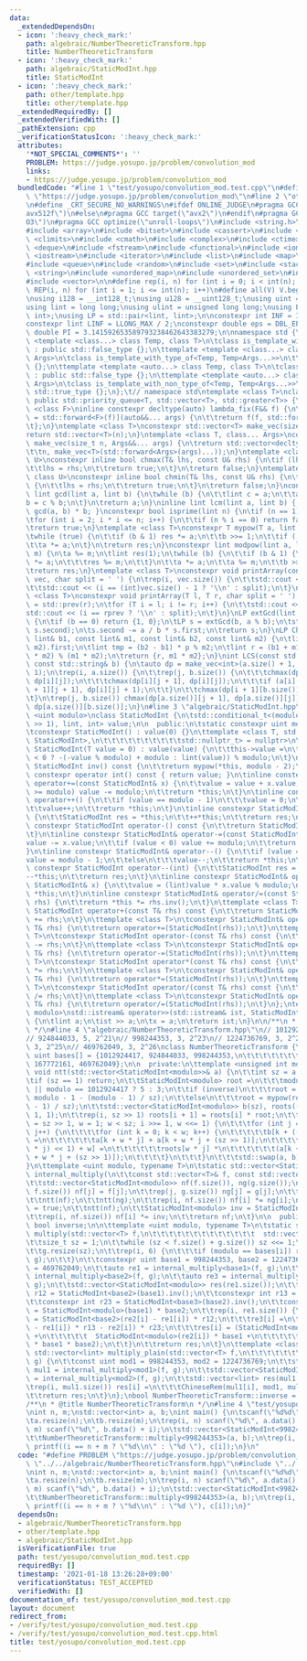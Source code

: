 ```yaml
---
data:
  _extendedDependsOn:
  - icon: ':heavy_check_mark:'
    path: algebraic/NumberTheoreticTransform.hpp
    title: NumberTheoreticTransform
  - icon: ':heavy_check_mark:'
    path: algebraic/StaticModInt.hpp
    title: StaticModInt
  - icon: ':heavy_check_mark:'
    path: other/template.hpp
    title: other/template.hpp
  _extendedRequiredBy: []
  _extendedVerifiedWith: []
  _pathExtension: cpp
  _verificationStatusIcon: ':heavy_check_mark:'
  attributes:
    '*NOT_SPECIAL_COMMENTS*': ''
    PROBLEM: https://judge.yosupo.jp/problem/convolution_mod
    links:
    - https://judge.yosupo.jp/problem/convolution_mod
  bundledCode: "#line 1 \"test/yosupo/convolution_mod.test.cpp\"\n#define PROBLEM\
    \ \"https://judge.yosupo.jp/problem/convolution_mod\"\n#line 2 \"other/template.hpp\"\
    \n#define _CRT_SECURE_NO_WARNINGS\n#ifdef ONLINE_JUDGE\n#pragma GCC target(\"\
    avx512f\")\n#else\n#pragma GCC target(\"avx2\")\n#endif\n#pragma GCC optimize(\"\
    O3\")\n#pragma GCC optimize(\"unroll-loops\")\n#include <string.h>\n#include <algorithm>\n\
    #include <array>\n#include <bitset>\n#include <cassert>\n#include <cfloat>\n#include\
    \ <climits>\n#include <cmath>\n#include <complex>\n#include <ctime>\n#include\
    \ <deque>\n#include <fstream>\n#include <functional>\n#include <iomanip>\n#include\
    \ <iostream>\n#include <iterator>\n#include <list>\n#include <map>\n#include <memory>\n\
    #include <queue>\n#include <random>\n#include <set>\n#include <stack>\n#include\
    \ <string>\n#include <unordered_map>\n#include <unordered_set>\n#include <utility>\n\
    #include <vector>\n\n#define rep(i, n) for (int i = 0; i < int(n); i++)\n#define\
    \ REP(i, n) for (int i = 1; i <= int(n); i++)\n#define all(V) V.begin(), V.end()\n\
    \nusing i128 = __int128_t;\nusing u128 = __uint128_t;\nusing uint = unsigned int;\n\
    using lint = long long;\nusing ulint = unsigned long long;\nusing P = std::pair<int,\
    \ int>;\nusing LP = std::pair<lint, lint>;\n\nconstexpr int INF = INT_MAX / 2;\n\
    constexpr lint LINF = LLONG_MAX / 2;\nconstexpr double eps = DBL_EPSILON;\nconstexpr\
    \ double PI = 3.141592653589793238462643383279;\n\nnamespace std {\n\ttemplate\
    \ <template <class...> class Temp, class T>\n\tclass is_template_with_type_of\
    \ : public std::false_type {};\n\ttemplate <template <class...> class Temp, class...\
    \ Args>\n\tclass is_template_with_type_of<Temp, Temp<Args...>>\n\t\t: public std::true_type\
    \ {};\n\ttemplate <template <auto...> class Temp, class T>\n\tclass is_template_with_non_type_of\
    \ : public std::false_type {};\n\ttemplate <template <auto...> class Temp, auto...\
    \ Args>\n\tclass is_template_with_non_type_of<Temp, Temp<Args...>>\n\t\t: public\
    \ std::true_type {};\n};\t// namespace std\ntemplate <class T>\nclass prique :\
    \ public std::priority_queue<T, std::vector<T>, std::greater<T>> {\n};\ntemplate\
    \ <class F>\ninline constexpr decltype(auto) lambda_fix(F&& f) {\n\treturn [f\
    \ = std::forward<F>(f)](auto&&... args) {\n\t\treturn f(f, std::forward<decltype(args)>(args)...);\n\
    \t};\n}\ntemplate <class T>\nconstexpr std::vector<T> make_vec(size_t n) {\n\t\
    return std::vector<T>(n);\n}\ntemplate <class T, class... Args>\nconstexpr auto\
    \ make_vec(size_t n, Args&&... args) {\n\treturn std::vector<decltype(make_vec<T>(args...))>(\n\
    \t\tn, make_vec<T>(std::forward<Args>(args)...));\n}\ntemplate <class T, class\
    \ U>\nconstexpr inline bool chmax(T& lhs, const U& rhs) {\n\tif (lhs < rhs) {\n\
    \t\tlhs = rhs;\n\t\treturn true;\n\t}\n\treturn false;\n}\ntemplate <class T,\
    \ class U>\nconstexpr inline bool chmin(T& lhs, const U& rhs) {\n\tif (lhs > rhs)\
    \ {\n\t\tlhs = rhs;\n\t\treturn true;\n\t}\n\treturn false;\n}\nconstexpr inline\
    \ lint gcd(lint a, lint b) {\n\twhile (b) {\n\t\tlint c = a;\n\t\ta = b;\n\t\t\
    b = c % b;\n\t}\n\treturn a;\n}\ninline lint lcm(lint a, lint b) { return a /\
    \ gcd(a, b) * b; }\nconstexpr bool isprime(lint n) {\n\tif (n == 1) return false;\n\
    \tfor (int i = 2; i * i <= n; i++) {\n\t\tif (n % i == 0) return false;\n\t}\n\
    \treturn true;\n}\ntemplate <class T>\nconstexpr T mypow(T a, lint b) {\n\tT res(1);\n\
    \twhile (true) {\n\t\tif (b & 1) res *= a;\n\t\tb >>= 1;\n\t\tif (!b) break;\n\
    \t\ta *= a;\n\t}\n\treturn res;\n}\nconstexpr lint modpow(lint a, lint b, lint\
    \ m) {\n\ta %= m;\n\tlint res(1);\n\twhile (b) {\n\t\tif (b & 1) {\n\t\t\tres\
    \ *= a;\n\t\t\tres %= m;\n\t\t}\n\t\ta *= a;\n\t\ta %= m;\n\t\tb >>= 1;\n\t}\n\
    \treturn res;\n}\ntemplate <class T>\nconstexpr void printArray(const std::vector<T>&\
    \ vec, char split = ' ') {\n\trep(i, vec.size()) {\n\t\tstd::cout << vec[i];\n\
    \t\tstd::cout << (i == (int)vec.size() - 1 ? '\\n' : split);\n\t}\n}\ntemplate\
    \ <class T>\nconstexpr void printArray(T l, T r, char split = ' ') {\n\tT rprev\
    \ = std::prev(r);\n\tfor (T i = l; i != r; i++) {\n\t\tstd::cout << *i;\n\t\t\
    std::cout << (i == rprev ? '\\n' : split);\n\t}\n}\nLP extGcd(lint a, lint b)\
    \ {\n\tif (b == 0) return {1, 0};\n\tLP s = extGcd(b, a % b);\n\tstd::swap(s.first,\
    \ s.second);\n\ts.second -= a / b * s.first;\n\treturn s;\n}\nLP ChineseRem(const\
    \ lint& b1, const lint& m1, const lint& b2, const lint& m2) {\n\tlint p = extGcd(m1,\
    \ m2).first;\n\tlint tmp = (b2 - b1) * p % m2;\n\tlint r = (b1 + m1 * tmp + m1\
    \ * m2) % (m1 * m2);\n\treturn {r, m1 * m2};\n}\nint LCS(const std::string& a,\
    \ const std::string& b) {\n\tauto dp = make_vec<int>(a.size() + 1, b.size() +\
    \ 1);\n\trep(i, a.size()) {\n\t\trep(j, b.size()) {\n\t\t\tchmax(dp[i + 1][j],\
    \ dp[i][j]);\n\t\t\tchmax(dp[i][j + 1], dp[i][j]);\n\t\t\tif (a[i] == b[j]) chmax(dp[i\
    \ + 1][j + 1], dp[i][j] + 1);\n\t\t}\n\t\tchmax(dp[i + 1][b.size()], dp[i][b.size()]);\n\
    \t}\n\trep(j, b.size()) chmax(dp[a.size()][j + 1], dp[a.size()][j]);\n\treturn\
    \ dp[a.size()][b.size()];\n}\n#line 3 \"algebraic/StaticModInt.hpp\"\ntemplate\
    \ <uint modulo>\nclass StaticModInt {\n\tstd::conditional_t<(modulo > INT_MAX\
    \ >> 1), lint, int> value;\n\n  public:\n\tstatic constexpr uint mod_value = modulo;\n\
    \tconstexpr StaticModInt() : value(0) {}\n\ttemplate <class T, std::enable_if_t<!std::is_convertible_v<T,\
    \ StaticModInt>,\n\t\t\t\t\t\t\t\t\t\tstd::nullptr_t> = nullptr>\n\tconstexpr\
    \ StaticModInt(T value = 0) : value(value) {\n\t\tthis->value =\n\t\t\t(value\
    \ < 0 ? -(-value % modulo) + modulo : lint(value)) % modulo;\n\t}\n\tinline constexpr\
    \ StaticModInt inv() const {\n\t\treturn mypow(*this, modulo - 2);\n\t}\n\tinline\
    \ constexpr operator int() const { return value; }\n\tinline constexpr StaticModInt&\
    \ operator+=(const StaticModInt& x) {\n\t\tvalue = value + x.value;\n\t\tif (value\
    \ >= modulo) value -= modulo;\n\t\treturn *this;\n\t}\n\tinline constexpr StaticModInt&\
    \ operator++() {\n\t\tif (value == modulo - 1)\n\t\t\tvalue = 0;\n\t\telse\n\t\
    \t\tvalue++;\n\t\treturn *this;\n\t}\n\tinline constexpr StaticModInt operator++(int)\
    \ {\n\t\tStaticModInt res = *this;\n\t\t++*this;\n\t\treturn res;\n\t}\n\tinline\
    \ constexpr StaticModInt operator-() const {\n\t\treturn StaticModInt(0) -= *this;\n\
    \t}\n\tinline constexpr StaticModInt& operator-=(const StaticModInt& x) {\n\t\t\
    value -= x.value;\n\t\tif (value < 0) value += modulo;\n\t\treturn *this;\n\t\
    }\n\tinline constexpr StaticModInt& operator--() {\n\t\tif (value == 0)\n\t\t\t\
    value = modulo - 1;\n\t\telse\n\t\t\tvalue--;\n\t\treturn *this;\n\t}\n\tinline\
    \ constexpr StaticModInt operator--(int) {\n\t\tStaticModInt res = *this;\n\t\t\
    --*this;\n\t\treturn res;\n\t}\n\tinline constexpr StaticModInt& operator*=(const\
    \ StaticModInt& x) {\n\t\tvalue = (lint)value * x.value % modulo;\n\t\treturn\
    \ *this;\n\t}\n\tinline constexpr StaticModInt& operator/=(const StaticModInt&\
    \ rhs) {\n\t\treturn *this *= rhs.inv();\n\t}\n\ttemplate <class T>\n\tconstexpr\
    \ StaticModInt operator+(const T& rhs) const {\n\t\treturn StaticModInt(*this)\
    \ += rhs;\n\t}\n\ttemplate <class T>\n\tconstexpr StaticModInt& operator+=(const\
    \ T& rhs) {\n\t\treturn operator+=(StaticModInt(rhs));\n\t}\n\ttemplate <class\
    \ T>\n\tconstexpr StaticModInt operator-(const T& rhs) const {\n\t\treturn StaticModInt(*this)\
    \ -= rhs;\n\t}\n\ttemplate <class T>\n\tconstexpr StaticModInt& operator-=(const\
    \ T& rhs) {\n\t\treturn operator-=(StaticModInt(rhs));\n\t}\n\ttemplate <class\
    \ T>\n\tconstexpr StaticModInt operator*(const T& rhs) const {\n\t\treturn StaticModInt(*this)\
    \ *= rhs;\n\t}\n\ttemplate <class T>\n\tconstexpr StaticModInt& operator*=(const\
    \ T& rhs) {\n\t\treturn operator*=(StaticModInt(rhs));\n\t}\n\ttemplate <class\
    \ T>\n\tconstexpr StaticModInt operator/(const T& rhs) const {\n\t\treturn StaticModInt(*this)\
    \ /= rhs;\n\t}\n\ttemplate <class T>\n\tconstexpr StaticModInt& operator/=(const\
    \ T& rhs) {\n\t\treturn operator/=(StaticModInt(rhs));\n\t}\n};\ntemplate <uint\
    \ modulo>\nstd::istream& operator>>(std::istream& ist, StaticModInt<modulo>& x)\
    \ {\n\tlint a;\n\tist >> a;\n\tx = a;\n\treturn ist;\n}\n\n/**\n * @title StaticModInt\n\
    \ */\n#line 4 \"algebraic/NumberTheoreticTransform.hpp\"\n// 1012924417, 5, 2^21\n\
    // 924844033, 5, 2^21\n// 998244353, 3, 2^23\n// 1224736769, 3, 2^24\n// 167772161,\
    \ 3, 2^25\n// 469762049, 3, 2^26\nclass NumberTheoreticTransform {\n\tstatic constexpr\
    \ uint bases[] = {1012924417, 924844033, 998244353,\n\t\t\t\t\t\t\t\t\t1224736769,\
    \ 167772161, 469762049};\n\n  private:\n\ttemplate <unsigned int modulo>\n\tstatic\
    \ void ntt(std::vector<StaticModInt<modulo>>& a) {\n\t\tint sz = a.size();\n\t\
    \tif (sz == 1) return;\n\t\tStaticModInt<modulo> root =\n\t\t\tmodulo == 924844033\
    \ || modulo == 1012924417 ? 5 : 3;\n\t\tif (inverse)\n\t\t\troot = mypow(root,\
    \ modulo - 1 - (modulo - 1) / sz);\n\t\telse\n\t\t\troot = mypow(root, (modulo\
    \ - 1) / sz);\n\t\tstd::vector<StaticModInt<modulo>> b(sz), roots((sz >> 1) +\
    \ 1, 1);\n\t\trep(i, sz >> 1) roots[i + 1] = roots[i] * root;\n\t\tfor (int i\
    \ = sz >> 1, w = 1; w < sz; i >>= 1, w <<= 1) {\n\t\t\tfor (int j = 0; j < i;\
    \ j++) {\n\t\t\t\tfor (int k = 0; k < w; k++) {\n\t\t\t\t\tb[k + ((w * j) << 1)]\
    \ =\n\t\t\t\t\t\ta[k + w * j] + a[k + w * j + (sz >> 1)];\n\t\t\t\t\tb[k + ((w\
    \ * j) << 1) + w] =\n\t\t\t\t\t\troots[w * j] *\n\t\t\t\t\t\t(a[k + w * j] - a[k\
    \ + w * j + (sz >> 1)]);\n\t\t\t\t}\n\t\t\t}\n\t\t\tstd::swap(a, b);\n\t\t}\n\t\
    }\n\ttemplate <uint modulo, typename T>\n\tstatic std::vector<StaticModInt<modulo>>\
    \ internal_multiply(\n\t\tconst std::vector<T>& f, const std::vector<T>& g) {\n\
    \t\tstd::vector<StaticModInt<modulo>> nf(f.size()), ng(g.size());\n\t\trep(j,\
    \ f.size()) nf[j] = f[j];\n\t\trep(j, g.size()) ng[j] = g[j];\n\t\tinverse = false;\n\
    \t\tntt(nf);\n\t\tntt(ng);\n\t\trep(i, nf.size()) nf[i] *= ng[i];\n\t\tinverse\
    \ = true;\n\t\tntt(nf);\n\t\tStaticModInt<modulo> inv = StaticModInt<modulo>(nf.size()).inv();\n\
    \t\trep(i, nf.size()) nf[i] *= inv;\n\t\treturn nf;\n\t}\n\n  public:\n\tstatic\
    \ bool inverse;\n\n\ttemplate <uint modulo, typename T>\n\tstatic std::vector<StaticModInt<modulo>>\
    \ multiply(std::vector<T> f,\n\t\t\t\t\t\t\t\t\t\t\t\t\t  std::vector<T> g) {\n\
    \t\tsize_t sz = 1;\n\t\twhile (sz < f.size() + g.size()) sz <<= 1;\n\t\tf.resize(sz);\n\
    \t\tg.resize(sz);\n\t\trep(i, 6) {\n\t\t\tif (modulo == bases[i]) return internal_multiply<modulo>(f,\
    \ g);\n\t\t}\n\t\tconstexpr uint base1 = 998244353, base2 = 1224736769, base3\
    \ = 469762049;\n\t\tauto re1 = internal_multiply<base1>(f, g);\n\t\tauto re2 =\
    \ internal_multiply<base2>(f, g);\n\t\tauto re3 = internal_multiply<base3>(f,\
    \ g);\n\t\tstd::vector<StaticModInt<modulo>> res(re1.size());\n\t\tconstexpr int\
    \ r12 = StaticModInt<base2>(base1).inv();\n\t\tconstexpr int r13 = StaticModInt<base3>(base1).inv();\n\
    \t\tconstexpr int r23 = StaticModInt<base3>(base2).inv();\n\t\tconstexpr int p12\
    \ = StaticModInt<modulo>(base1) * base2;\n\t\trep(i, re1.size()) {\n\t\t\tre2[i]\
    \ = StaticModInt<base2>(re2[i] - re1[i]) * r12;\n\t\t\tre3[i] =\n\t\t\t\t(StaticModInt<base3>(re3[i]\
    \ - re1[i]) * r13 - re2[i]) * r23;\n\t\t\tres[i] = (StaticModInt<modulo>(re1[i])\
    \ +\n\t\t\t\t\t  StaticModInt<modulo>(re2[i]) * base1 +\n\t\t\t\t\t  StaticModInt<modulo>(re3[i])\
    \ * base1 * base2);\n\t\t}\n\t\treturn res;\n\t}\n\ttemplate <class T>\n\tstatic\
    \ std::vector<lint> multiply_plain(std::vector<T> f,\n\t\t\t\t\t\t\t\t\t\t\tstd::vector<T>\
    \ g) {\n\t\tconst uint mod1 = 998244353, mod2 = 1224736769;\n\t\tstd::vector<StaticModInt<mod1>>\
    \ mul1 = internal_multiply<mod1>(f, g);\n\t\tstd::vector<StaticModInt<mod2>> mul2\
    \ = internal_multiply<mod2>(f, g);\n\t\tstd::vector<lint> res(mul1.size());\n\t\
    \trep(i, mul1.size()) res[i] =\n\t\t\tChineseRem(mul1[i], mod1, mul2[i], mod2).first;\n\
    \t\treturn res;\n\t}\n};\nbool NumberTheoreticTransform::inverse = false;\n\n\
    /**\n * @title NumberTheoreticTransform\n */\n#line 4 \"test/yosupo/convolution_mod.test.cpp\"\
    \nint n, m;\nstd::vector<int> a, b;\nint main() {\n\tscanf(\"%d%d\", &n, &m);\n\
    \ta.resize(n);\n\tb.resize(m);\n\trep(i, n) scanf(\"%d\", a.data() + i);\n\trep(i,\
    \ m) scanf(\"%d\", b.data() + i);\n\tstd::vector<StaticModInt<998244353>> c =\n\
    \t\tNumberTheoreticTransform::multiply<998244353>(a, b);\n\trep(i, n + m - 1)\
    \ printf((i == n + m ? \"%d\\n\" : \"%d \"), c[i]);\n}\n"
  code: "#define PROBLEM \"https://judge.yosupo.jp/problem/convolution_mod\"\n#include\
    \ \"../../algebraic/NumberTheoreticTransform.hpp\"\n#include \"../../other/template.hpp\"\
    \nint n, m;\nstd::vector<int> a, b;\nint main() {\n\tscanf(\"%d%d\", &n, &m);\n\
    \ta.resize(n);\n\tb.resize(m);\n\trep(i, n) scanf(\"%d\", a.data() + i);\n\trep(i,\
    \ m) scanf(\"%d\", b.data() + i);\n\tstd::vector<StaticModInt<998244353>> c =\n\
    \t\tNumberTheoreticTransform::multiply<998244353>(a, b);\n\trep(i, n + m - 1)\
    \ printf((i == n + m ? \"%d\\n\" : \"%d \"), c[i]);\n}"
  dependsOn:
  - algebraic/NumberTheoreticTransform.hpp
  - other/template.hpp
  - algebraic/StaticModInt.hpp
  isVerificationFile: true
  path: test/yosupo/convolution_mod.test.cpp
  requiredBy: []
  timestamp: '2021-01-18 13:26:28+09:00'
  verificationStatus: TEST_ACCEPTED
  verifiedWith: []
documentation_of: test/yosupo/convolution_mod.test.cpp
layout: document
redirect_from:
- /verify/test/yosupo/convolution_mod.test.cpp
- /verify/test/yosupo/convolution_mod.test.cpp.html
title: test/yosupo/convolution_mod.test.cpp
---
```

